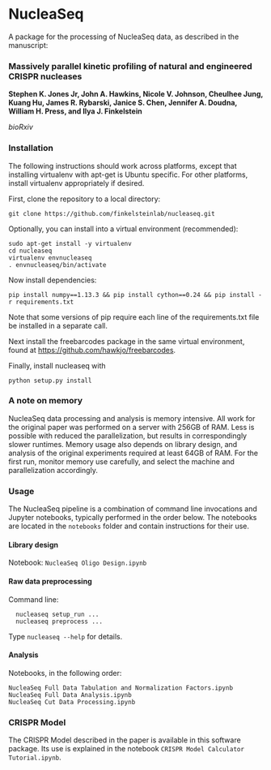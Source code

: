 # NucleaSeq

A package for the processing of NucleaSeq data, as described in the manuscript:

### Massively parallel kinetic profiling of natural and engineered CRISPR nucleases

**Stephen K. Jones Jr, John A. Hawkins, Nicole V. Johnson, Cheulhee Jung, Kuang Hu, James R. Rybarski, Janice S. Chen, Jennifer A. Doudna, William H. Press, and Ilya J. Finkelstein**

*bioRxiv* 

### Installation

The following instructions should work across platforms, except that installing virtualenv with apt-get is Ubuntu specific. For other platforms, install virtualenv appropriately if desired.

First, clone the repository to a local directory:

```
git clone https://github.com/finkelsteinlab/nucleaseq.git
```

Optionally, you can install into a virtual environment (recommended):

```
sudo apt-get install -y virtualenv
cd nucleaseq
virtualenv envnucleaseq
. envnucleaseq/bin/activate
```

Now install dependencies:

```
pip install numpy==1.13.3 && pip install cython==0.24 && pip install -r requirements.txt
```

Note that some versions of pip require each line of the requirements.txt file be installed in a
separate call.

Next install the freebarcodes package in the same virtual environment, found at https://github.com/hawkjo/freebarcodes.

Finally, install nucleaseq with

```
python setup.py install
```

### A note on memory

NucleaSeq data processing and analysis is memory intensive. All work for the original paper was
performed on a server with 256GB of RAM. Less is possible with reduced the parallelization, but
results in correspondingly slower runtimes. Memory usage also depends on library design, and
analysis of the original experiments required at least 64GB of RAM. For the first run, monitor
memory use carefully, and select the machine and parallelization accordingly.

### Usage

The NucleaSeq pipeline is a combination of command line invocations and Jupyter notebooks,
typically performed in the order below. The notebooks are located in the `notebooks` folder and
contain instructions for their use.

#### Library design
Notebook: `NucleaSeq Oligo Design.ipynb`

#### Raw data preprocessing
Command line:
```
  nucleaseq setup_run ...
  nucleaseq preprocess ...
```
Type `nucleaseq --help` for details.

#### Analysis
Notebooks, in the following order:
```
NucleaSeq Full Data Tabulation and Normalization Factors.ipynb
NucleaSeq Full Data Analysis.ipynb
NucleaSeq Cut Data Processing.ipynb
```

### CRISPR Model

The CRISPR Model described in the paper is available in this software package. Its use is explained
in the notebook `CRISPR Model Calculator Tutorial.ipynb`.
